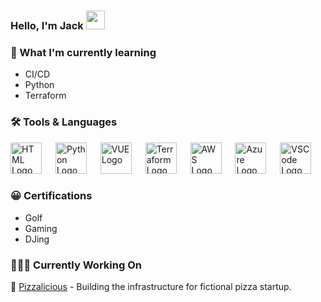 ### Hello, I'm Jack <img src="https://raw.githubusercontent.com/MartinHeinz/MartinHeinz/master/wave.gif" width="30px">

### 🧠 What I'm currently learning
- CI/CD
- Python
- Terraform

### 🛠️ Tools & Languages
<p>
  <img src="https://www.svgrepo.com/show/303205/html-5-logo.svg" alt="HTML Logo" width="50" height="50"/> &emsp;
  <img src="https://cdn.worldvectorlogo.com/logos/python-5.svg" alt="Python Logo" width="50" height="50"/> &emsp; 
  <img src="https://upload.wikimedia.org/wikipedia/commons/2/2f/PowerShell_5.0_icon.png" alt="VUE Logo" width="50" height="50"/> &emsp;
  <img src="https://cdn.worldvectorlogo.com/logos/terraform-enterprise.svg" alt="Terraform Logo" width="50" height="50"/> &emsp;
  <img src="https://cdn.worldvectorlogo.com/logos/aws-2.svg" alt="AWS Logo" width="50" height="50"/> &emsp;
  <img src="https://cdn.worldvectorlogo.com/logos/azure-1.svg" alt="Azure Logo" width="50" height="50"/> &emsp;
  <img src="https://cdn.worldvectorlogo.com/logos/visual-studio-code-1.svg" alt="VSCode Logo" width="50" height="50"/> &emsp;
</p>


### 😀 Certifications
- Golf
- Gaming 
- DJing

### 👨🏼‍💻 Currently Working On
🍕 [Pizzalicious](https://github.com/juddlestone/pizzalicious) - Building the infrastructure for fictional pizza startup.

